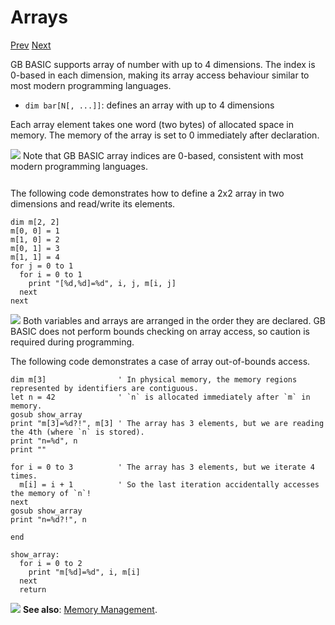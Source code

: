 # Arrays

[Prev]() [Next]()

GB BASIC supports array of number with up to 4 dimensions. The index is 0-based in each dimension, making its array access behaviour similar to most modern programming languages.

* `dim bar[N[, ...]]`: defines an array with up to 4 dimensions

Each array element takes one word (two bytes) of allocated space in memory. The memory of the array is set to 0 immediately after declaration.

<div class="content-highlight" style="min-height: 48px;">
  <img src="imgs/logo-nokbd.png" class="logo-tip">
  <span class="content-text">
    Note that GB BASIC array indices are 0-based, consistent with most modern programming languages.
  </span>
</div>

The following code demonstrates how to define a 2x2 array in two dimensions and read/write its elements.

```basic
dim m[2, 2]
m[0, 0] = 1
m[1, 0] = 2
m[0, 1] = 3
m[1, 1] = 4
for j = 0 to 1
  for i = 0 to 1
    print "[%d,%d]=%d", i, j, m[i, j]
  next
next
```
<!-- prg
!edit, run, title="Array is <code>0</code>-based", style=""
dim m[2, 2]
m[0, 0] = 1
m[1, 0] = 2
m[0, 1] = 3
m[1, 1] = 4
for j = 0 to 1
  for i = 0 to 1
    print "[%d,%d]=%d", i, j, m[i, j]
  next
next
-->

<div class="content-warn" style="min-height: 48px;">
  <img src="imgs/logo-nokbd.png" class="logo-tip">
  <span class="content-text">
    Both variables and arrays are arranged in the order they are declared. GB BASIC does not perform bounds checking on array access, so caution is required during programming.
  </span>
</div>

The following code demonstrates a case of array out-of-bounds access.

```basic
dim m[3]                ' In physical memory, the memory regions represented by identifiers are contiguous.
let n = 42              ' `n` is allocated immediately after `m` in memory.
gosub show_array
print "m[3]=%d?!", m[3] ' The array has 3 elements, but we are reading the 4th (where `n` is stored).
print "n=%d", n
print ""

for i = 0 to 3          ' The array has 3 elements, but we iterate 4 times.
  m[i] = i + 1          ' So the last iteration accidentally accesses the memory of `n`!
next
gosub show_array
print "n=%d?!", n

end

show_array:
  for i = 0 to 2
    print "m[%d]=%d", i, m[i]
  next
  return
```
<!-- prg
!edit, run, title="Array accessing overflow", style=""
dim m[3]                ' In physical memory, the memory regions represented by identifiers are contiguous.
let n = 42              ' `n` is allocated immediately after `m` in memory.
gosub show_array
print "m[3]=%d?!", m[3] ' The array has 3 elements, but we are reading the 4th (where `n` is stored).
print "n=%d", n
print ""

for i = 0 to 3          ' The array has 3 elements, but we iterate 4 times.
  m[i] = i + 1          ' So the last iteration accidentally accesses the memory of `n`!
next
gosub show_array
print "n=%d?!", n

end

show_array:
  for i = 0 to 2
    print "m[%d]=%d", i, m[i]
  next
  return
-->

<div class="content-highlight" style="min-height: 48px;">
  <img src="imgs/logo-nokbd.png" class="logo-tip">
  <span class="content-text">
    <strong>See also</strong>: <a href="memory-management.html" class="nav-link">Memory Management</a>.
  </span>
</div>

